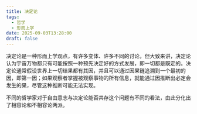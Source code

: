 ```yaml
---
title: 决定论
tags:
  - 哲学
  - 形而上学
date: 2025-09-03T13:28:00
draft: false
---
```


决定论是一种形而上学观点，有许多变体、许多不同的讨论，但大致来讲，决定论认为宇宙万物都只有可能按照一种预先决定好的方式发展，即一切都是既定的。决定论通常假设世界上一切结果都有其因，并且可以通过因果链追溯到一个最初的因，即第一因；如果观察者掌握被观察事物的所有信息，就能通过因推断出必定会发生的果，尽管这种推断可能无法实现。

不同的哲学家对于自由意志与决定论能否共存这个问题有不同的看法，由此分化出了相容论和不相容论两派。
